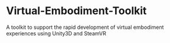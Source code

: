 # Virtual-Embodiment-Toolkit
A toolkit to support the rapid development of virtual embodiment experiences using Unity3D and SteamVR
